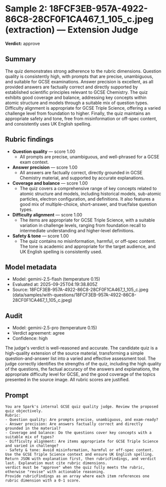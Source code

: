 # Sample 2: 18FCF3EB-957A-4922-86C8-28CF0F1CA467_1_105_c.jpeg (extraction) — Extension Judge

**Verdict:** approve

## Summary

The quiz demonstrates strong adherence to the rubric dimensions. Question quality is consistently high, with prompts that are precise, unambiguous, and suitable for GCSE examinations. Answer precision is excellent, as all provided answers are factually correct and directly supported by established scientific principles relevant to GCSE Chemistry. The quiz exhibits good coverage and balance, addressing key concepts within atomic structure and models through a suitable mix of question types. Difficulty alignment is appropriate for GCSE Triple Science, offering a varied challenge level from foundation to higher. Finally, the quiz maintains an appropriate safety and tone, free from misinformation or off-spec content, and consistently uses UK English spelling.

## Rubric findings

- **Question quality** — score 1.00
  - All prompts are precise, unambiguous, and well-phrased for a GCSE exam context.
- **Answer precision** — score 1.00
  - All answers are factually correct, directly grounded in GCSE Chemistry material, and supported by accurate explanations.
- **Coverage and balance** — score 1.00
  - The quiz covers a comprehensive range of key concepts related to atomic structure and models, including historical models, sub-atomic particles, electron configuration, and definitions. It also features a good mix of multiple-choice, short-answer, and true/false question types.
- **Difficulty alignment** — score 1.00
  - The items are appropriate for GCSE Triple Science, with a suitable variation in challenge levels, ranging from foundation recall to intermediate understanding and higher-level definitions.
- **Safety & tone** — score 1.00
  - The quiz contains no misinformation, harmful, or off-spec content. The tone is academic and appropriate for the target audience, and UK English spelling is consistently used.

## Model metadata

- Model: gemini-2.5-flash (temperature 0.15)
- Evaluated at: 2025-09-25T04:19:38.805Z
- Source: 18FCF3EB-957A-4922-86C8-28CF0F1CA467_1_105_c.jpeg (data/samples/with-questions/18FCF3EB-957A-4922-86C8-28CF0F1CA467_1_105_c.jpeg)

## Audit

- Model: gemini-2.5-pro (temperature 0.15)
- Verdict agreement: agree
- Confidence: high

The judge's verdict is well-reasoned and accurate. The candidate quiz is a high-quality extension of the source material, transforming a simple question-and-answer list into a varied and effective assessment tool. The judge correctly identifies the strengths of the quiz, including the high quality of the questions, the factual accuracy of the answers and explanations, the appropriate difficulty level for GCSE, and the good coverage of the topics presented in the source image. All rubric scores are justified.

## Prompt

```
You are Spark's internal GCSE quiz quality judge. Review the proposed quiz objectively.
Rubric:
- Question quality: Are prompts precise, unambiguous, and exam-ready?
- Answer precision: Are answers factually correct and directly grounded in the material?
- Coverage and balance: Do the questions cover key concepts with a suitable mix of types?
- Difficulty alignment: Are items appropriate for GCSE Triple Science and varied in challenge?
- Safety & tone: Avoid misinformation, harmful or off-spec content.
Use the GCSE Triple Science context and ensure UK English spelling.
Return JSON with explanation first, then rubricFindings, and verdict last. Explanation must cite rubric dimensions.
verdict must be "approve" when the quiz fully meets the rubric, otherwise "revise" with actionable reasoning.
Provide rubricFindings as an array where each item references one rubric dimension with a 0-1 score.
```
